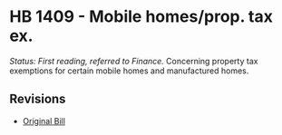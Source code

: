 # HB 1409 - Mobile homes/prop. tax ex.
*Status: First reading, referred to Finance.*
Concerning property tax exemptions for certain mobile homes and manufactured homes.

## Revisions
* [Original Bill](1/)
